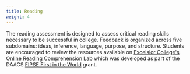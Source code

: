 ```yaml
---
title: Reading
weight: 4
---
```


The reading assessment is designed to assess critical reading skills necessary to be successful in college. Feedback is organized across five subdomains: ideas, inference, language, purpose, and structure. Students are encouraged to review the resources available on [Excelsior College's Online Reading Comprehension Lab](https://owl.excelsior.edu/orc/) which was developed as part of the DAACS [FIPSE First in the World](/acknowledgments/) grant.

